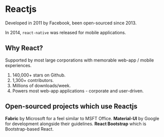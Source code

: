 # Reactjs
Developed in 2011 by Facebook, been open-sourced since 2013.

In 2014, ```react-native``` was released for mobile applications.

## Why React?
Supported by most large corporations with memorable web-app / mobile experiences. 

1. 140,000+ stars on Github.
2. 1,300+ contributors.
3. Millions of downloads/week.
4. Powers most web-app applications - corporate and user-driven.

## Open-sourced projects which use Reactjs
**Fabric** by Microsoft for a feel similar to MSFT Office.
**Material-UI** by Google for development alongside their guidelines.
**React Bootstrap** which is Bootstrap-based React.
